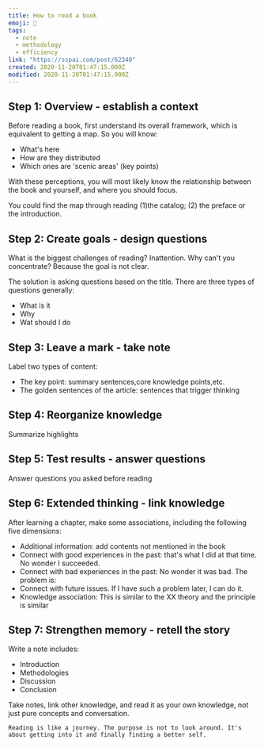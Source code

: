 ```yaml
---
title: How to read a book
emoji: 📝
tags:
  - note
  - methodology
  - efficiency
link: "https://sspai.com/post/62340"
created: 2020-11-20T01:47:15.000Z
modified: 2020-11-20T01:47:15.000Z
---
```


## Step 1: Overview - establish a context

Before reading a book, first understand its overall framework, which is equivalent to getting a map. So you will know:

- What's here
- How are they distributed
- Which ones are 'scenic areas' (key points)

With these perceptions, you will most likely know the relationship between the book and yourself, and where you should focus.

You could find the map through reading (1)the catalog; (2) the preface or the introduction.

## Step 2: Create goals - design questions

What is the biggest challenges of reading? Inattention. Why can't you concentrate? Because the goal is not clear.

The solution is asking questions based on the title. There are three types of questions generally:

- What is it
- Why
- Wat should I do

## Step 3: Leave a mark - take note

Label two types of content:

- The key point: summary sentences,core knowledge points,etc.
- The golden sentences of the article: sentences that trigger thinking

## Step 4: Reorganize knowledge

Summarize highlights

## Step 5: Test results - answer questions

Answer questions you asked before reading

## Step 6: Extended thinking - link knowledge

After learning a chapter, make some associations, including the following five dimensions:

- Additional information: add contents not mentioned in the book
- Connect with good experiences in the past: that's what I did at that time. No wonder I succeeded.
- Connect with bad experiences in the past: No wonder it was bad. The problem is:
- Connect with future issues. If I have such a problem later, I can do it.
- Knowledge association: This is similar to the XX theory and the principle is similar

## Step 7: Strengthen memory - retell the story

Write a note includes:

- Introduction
- Methodologies
- Discussion
- Conclusion

Take notes, link other knowledge, and read it as your own knowledge, not just pure concepts and conversation.

`Reading is like a journey. The purpose is not to look around. It's about getting into it and finally finding a better self.`
